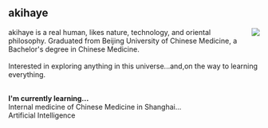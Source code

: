 ## akihaye
<img   align="right" src="https://github-readme-stats.vercel.app/api?username=akihaye&locale=en&line_height=33&show_icons=true&hide=&theme=dark&rank_icon=default"/>
akihaye is a real human, likes nature, technology, and oriental philosophy. Graduated from Beijing University of Chinese Medicine, a Bachelor's degree in Chinese Medicine.
<br> <br> Interested in exploring anything in this universe...and,on the way to learning everything.


<br> **I'm currently learning...**
<br>Internal medicine of Chinese Medicine in Shanghai...
<br>Artificial Intelligence

